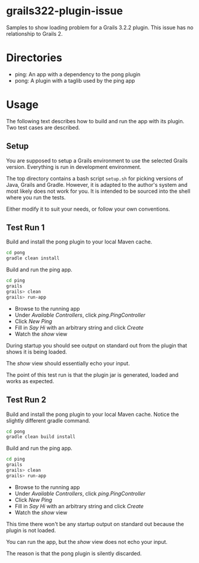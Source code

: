 # grails322-plugin-issue
Samples to show loading problem for a Grails 3.2.2 plugin.
This issue has no relationship to Grails 2.

# Directories
* ping: An app with a dependency to the pong plugin
* pong: A plugin with a taglib used by the ping app

# Usage
The following text describes how to build and run the app with its plugin.
Two test cases are described.

## Setup
You are supposed to setup a Grails environment to use the selected Grails version.
Everything is run in development environment.

The top directory contains a bash script `setup.sh` for picking versions of
Java, Grails and Gradle.
However, it is adapted to the author's system and most likely does not work for you.
It is intended to be sourced into the shell where you run the tests.

Either modify it to suit your needs, or follow your own conventions.

## Test Run 1
Build and install the pong plugin to your local Maven cache.
```bash
cd pong
gradle clean install
```

Build and run the ping app.
```bash
cd ping
grails
grails> clean
grails> run-app
```

* Browse to the running app
* Under *Available Controllers*, click *ping.PingController*
* Click *New Ping*
* Fill in *Say Hi* with an arbitrary string and click *Create*
* Watch the *show* view

During startup you should see output on standard out from the plugin
that shows it is being loaded.

The *show* view should essentially echo your input.

The point of this test run is that the plugin jar is generated, loaded
and works as expected.

## Test Run 2
Build and install the pong plugin to your local Maven cache.
Notice the slightly different gradle command.
```bash
cd pong
gradle clean build install
```

Build and run the ping app.
```bash
cd ping
grails
grails> clean
grails> run-app
```

* Browse to the running app
* Under *Available Controllers*, click *ping.PingController*
* Click *New Ping*
* Fill in *Say Hi* with an arbitrary string and click *Create*
* Watch the *show* view

This time there won't be any startup output on standard out
because the plugin is not loaded.

You can run the app, but the *show* view does not echo your input.

The reason is that the pong plugin is silently discarded.
